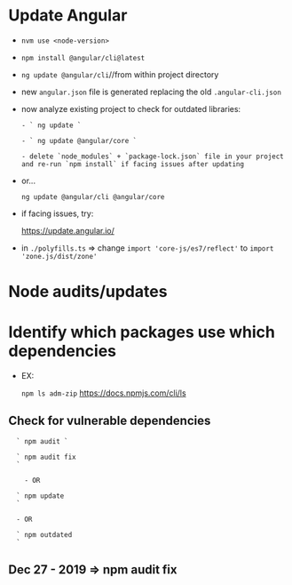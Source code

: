 # Update Angular

- ` nvm use <node-version>
`

- ` npm install @angular/cli@latest `

- ` ng update @angular/cli `//from within project directory

- new `angular.json` file is generated replacing the old `.angular-cli.json`

- now analyze existing project to check for outdated libraries:


      - ` ng update `

      - ` ng update @angular/core `

      - delete `node_modules` + `package-lock.json` file in your project and re-run `npm install` if facing issues after updating

- or...

  ` ng update @angular/cli @angular/core
  `

- if facing issues, try:

  https://update.angular.io/


- in `./polyfills.ts` => change `import 'core-js/es7/reflect'` to `import 'zone.js/dist/zone'`

# Node audits/updates

# Identify which packages use which dependencies

  - EX:

      ` npm ls adm-zip
      `
      https://docs.npmjs.com/cli/ls


## Check for vulnerable dependencies

      ` npm audit `

      ` npm audit fix
      `

        - OR

      ` npm update
      `

      - OR

      ` npm outdated
      `


## Dec 27 - 2019 => npm audit fix
